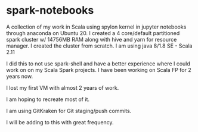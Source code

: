 # spark-notebooks
A collection of my work in Scala using spylon kernel in jupyter notebooks through anaconda on Ubuntu 20.
I created a 4 core/default partitioned spark cluster w/ 14756MB RAM along with hive and yarn for resource manager. I created the cluster from scratch. I am using java 8/1.8 SE - Scala 2.11

I did this to not use spark-shell and have a better experience where I could work on on my Scala Spark projects.
I have been working on Scala FP for 2 years now. 

I lost my first VM with almost 2 years of work. 

I am hoping to recreate most of it.

I am using GitKraken for Git staging/push commits.

I will be adding to this with great frequency.
